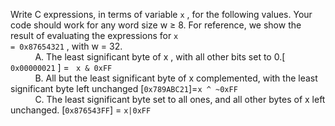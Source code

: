 Write C expressions, in terms of variable <code>x</code> , for the following
values. Your code should work for any word size w ≥ 8. For
reference, we show the result of evaluating the expressions for
<code>x = 0x87654321</code> , with w = 32.  
&nbsp;&nbsp;&nbsp;&nbsp;&nbsp;&nbsp;&nbsp;&nbsp;&nbsp;&nbsp;A. The least significant byte of x , with all other bits set to 0.[ <code>0x00000021</code> ] = <code>  x & 0xFF</code>  
&nbsp;&nbsp;&nbsp;&nbsp;&nbsp;&nbsp;&nbsp;&nbsp;&nbsp;&nbsp;B. All but the least significant byte of x complemented, with
the least significant byte left unchanged [<code>0x789ABC21</code>]=<code>x ^ ~0xFF</code>  
&nbsp;&nbsp;&nbsp;&nbsp;&nbsp;&nbsp;&nbsp;&nbsp;&nbsp;&nbsp;C. The least significant byte set to all ones, and all other
bytes of x left unchanged. [<code>0x876543FF</code>] = <code>x|0xFF</code>